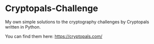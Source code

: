 # Cryptopals-Challenge

My own simple solutions to the cryptography challenges by Cryptopals written in Python. 

You can find them here: https://cryptopals.com/
